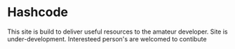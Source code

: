 # Hashcode
This site is build to deliver useful resources to the amateur developer.
Site is under-development.
Interesteed person's are welcomed to contibute
